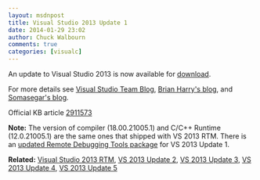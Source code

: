 ```yaml
---
layout: msdnpost
title: Visual Studio 2013 Update 1
date: 2014-01-29 23:02
author: Chuck Walbourn
comments: true
categories: [visualc]
---
```

An update to Visual Studio 2013 is now available for <a href="http://go.microsoft.com/fwlink/?LinkId=301714">download</a>.
<!--more-->

For more details see <a href="https://devblogs.microsoft.com/visualstudio/update-1-for-visual-studio-2013/">Visual Studio Team Blog</a>, <a href="https://devblogs.microsoft.com/bharry/vs-2013-1-update-1-is-available/
">Brian Harry's blog</a>, and <a href="https://devblogs.microsoft.com/somasegar/visual-studio-2013-update-1/">Somasegar's blog</a>.

Official KB article <a href="http://support.microsoft.com/kb/2911573">2911573</a>

<strong>Note:</strong> The version of compiler (18.00.21005.1) and C/C++ Runtime (12.0.21005.1) are the same ones that shipped with VS 2013 RTM. There is an <a href="http://go.microsoft.com/fwlink/?LinkId=386813">updated Remote Debugging Tools package</a> for VS 2013 Update 1.

<strong>Related:</strong> <a href="https://walbourn.github.io/visual-studio-2013-and-windows-8-1-sdk-rtm-are-now-available/">Visual Studio 2013 RTM</a>, <a href="https://walbourn.github.io/visual-studio-2013-update-2/">VS 2013 Update 2</a>, <a href="https://walbourn.github.io/visual-studio-2013-update-3/">VS 2013 Update 3</a>, <a href="https://walbourn.github.io/visual-studio-2013-update-4/">VS 2013 Update 4</a>, <a href="https://walbourn.github.io/visual-studio-2013-update-5/">VS 2013 Update 5</a>
